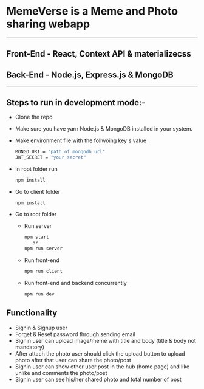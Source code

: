 # MemeVerse is a Meme and Photo sharing webapp
___
## Front-End - React, Context API & materializecss
## Back-End - Node.js, Express.js & MongoDB
___
## Steps to run in development mode:-
* Clone the repo
* Make sure you have yarn Node.js & MongoDB installed in your system.
* Make environment file with the follwoing key's value
  
  ```bash
  MONGO_URI = "path of mongodb url"
  JWT_SECRET = "your secret"
  ```
* In root folder run
  ```bash
  npm install
  ```
* Go to client folder
  ```bash
  npm install
  ``` 
* Go to root folder
  * Run server
    ```bash 
    npm start
       or
    npm run server
    ```
  * Run front-end 
     ```bash
     npm run client
  * Run front-end and backend concurrently
     ```bash
     npm run dev
     ```
## Functionality
  * Signin & Signup user
  * Forget & Reset password through sending email
  * Signin user can upload image/meme with title and body (title & body not mandatory)
  * After attach the photo user should click the upload button to upload photo after that user can share the photo/post 
  * Signin user can show other user post in the hub (home page) and like unlike and comments the photo/post
  * Signin user can see his/her shared photo and total number of post
